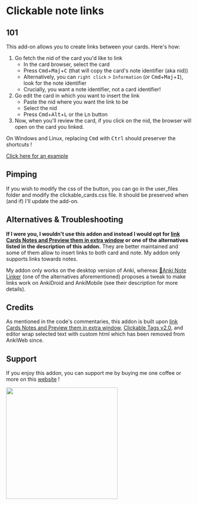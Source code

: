 # Clickable note links

## 101
This add-on allows you to create links between your cards. Here's how:

1. Go fetch the nid of the card you'd like to link
     - In the card browser, select the card
     - Press <kbd>Cmd</kbd>+<kbd>Maj</kbd>+<kbd>C</kbd> (that will copy the card's note identifier (aka nid))
     - Alternatively, you can `right click` > `Information` (or <kbd>Cmd</kbd>+<kbd>Maj</kbd>+<kbd>I</kbd>), look for the note identifier
     - Crucially, you want a note identifier, not a card identifier!
2. Go edit the card in which you want to insert the link
     - Paste the nid where you want the link to be
     - Select the nid
     - Press <kbd>Cmd</kbd>+<kbd>Alt</kbd>+<kbd>L</kbd> or the <kbd>Ln</kbd> button
3. Now, when you'll review the card, if you click on the nid, the browser will open on the card you linked.

On Windows and Linux, replacing <kbd>Cmd</kbd> with <kbd>Ctrl</kbd> should preserver the shortcuts !

<a href="https://picat.fr/assets/videos/clickable-note-links-demo.gif" target="_blank">Click here for an example</a>

## Pimping

If you wish to modify the css of the button, you can go in the user_files folder and modify the clickable_cards.css file.  It should be preserved when (and if) I'll update the add-on.

## Alternatives & Troubleshooting

**If I were you, I wouldn't use this addon and instead I would opt for [link Cards Notes and Preview them in extra window](https://ankiweb.net/shared/info/1423933177) or one of the alternatives listed in the description of this addon.**  They are better maintained and some of them allow to insert links to both card and note.  My addon only supports links towards notes.

My addon only works on the desktop version of Anki, whereas [🔗Anki Note Linker](https://ankiweb.net/shared/info/1077002392) (one of the alternatives aforementioned) proposes a tweak to make links work on AnkiDroid and AnkiMobile (see their description for more details).

## Credits

As mentioned in the code's commentaries, this addon is built upon [link Cards Notes and Preview them in extra window](https://ankiweb.net/shared/info/1423933177), [Clickable Tags v2.0](https://ankiweb.net/shared/info/1739176371), and editor wrap selected text with custom html which has been removed from AnkiWeb since.

## Support

If you enjoy this addon, you can support me by buying me one coffee or more on this [website](https://buymeacoffee.com/leopicat) !

 <a href="https://buymeacoffee.com/leopicat" target="_blank">
  <img src="https://picat.fr/assets/images/bmc/buy-me-coffee-yellow-button.png" width="303px"/>
 </a>